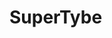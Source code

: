 <div class"logo">
  <style>*{
  text-algin:center;
  }</style>
<h1>SuperTybe</h1>
  <img scr="/img/logo">
</div>
